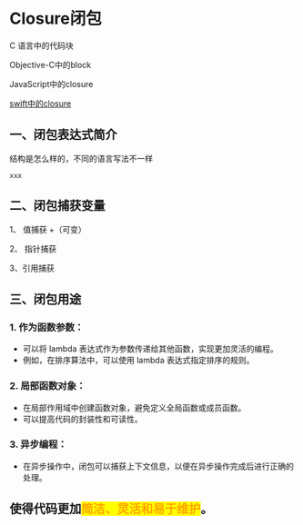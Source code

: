 # Closure闭包

C 语言中的代码块

Objective-C中的block

JavaScript中的closure&#x20;

[swift中的closure](https://hly-tech.gitbook.io/language/v/swift/bi-bao)



## **一、闭包表达式简介** <a href="#yi-lambda-biao-da-shi-jian-jie" id="yi-lambda-biao-da-shi-jian-jie"></a>

结构是怎么样的，不同的语言写法不一样

```
xxx
```



## 二、闭包捕获变量

1、 值捕获 +（可变）

2、 指针捕获

3、引用捕获



## 三、闭包用途

### 1. 作为函数参数：

* 可以将 lambda 表达式作为参数传递给其他函数，实现更加灵活的编程。
* 例如，在排序算法中，可以使用 lambda 表达式指定排序的规则。



### 2. 局部函数对象：

* 在局部作用域中创建函数对象，避免定义全局函数或成员函数。
* 可以提高代码的封装性和可读性。



### 3. 异步编程：

* 在异步操作中，闭包可以捕获上下文信息，以便在异步操作完成后进行正确的处理。



## 使得代码更加<mark style="color:orange;">简洁、灵活和易于维护</mark>。

